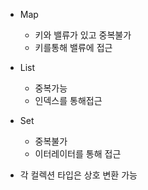 - Map
	- 키와 밸류가 있고 중복불가
	- 키를통해 밸류에 접근

- List
	- 중복가능
	- 인덱스를 통해접근

- Set
	- 중복불가
	- 이터레이터를 통해 접근

- 각 컬렉션 타입은 상호 변환 가능